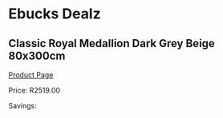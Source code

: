 
# Ebucks Dealz
## Classic Royal Medallion Dark Grey Beige 80x300cm
[Product Page](https://www.ebucks.com/web/shop/productSelected.do?prodId=1210566066&catId=1209942441)

Price: R2519.00

Savings: 


	